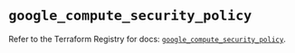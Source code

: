 # `google_compute_security_policy`

Refer to the Terraform Registry for docs: [`google_compute_security_policy`](https://registry.terraform.io/providers/hashicorp/google/6.11.1/docs/resources/compute_security_policy).
